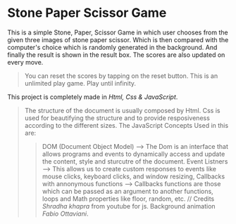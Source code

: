 # Stone Paper Scissor Game

This is a simple Stone, Paper, Scissor Game in which user chooses from the given three images of stone paper scissor.
Which is then compared with the computer's choice which is randomly generated in the background. And finally the result is shown in the result box.
The scores are also updated on every move.
> You can reset the scores by tapping on the reset button.
> This is an unlimited play game. Play until infinity.

This project is completely made in *Html, Css & JavaScript*.
> The structure of the document is usually composed by Html.
> Css is used for beautifying the structure and to provide resposiveness according to the different sizes.
> The JavaScript Concepts Used in this are:
>> DOM (Document Object Model) --> The Dom is an interface that allows programs and events to dynamically access and update the content, style and sturcutre of the document.
>> Event Listners --> This allows us to create custom responses to events like mouse clicks, keyboard clicks, and window resizing,
>> Callbacks with annonymous functions --> Callbacks  functions are those which can be passed as an argument to another functions,
>> loops and Math properties like floor, random, etc.
// Credits 
> *Shradha khapra* from youtube for js.
> Background animation *Fabio Ottaviani*.
